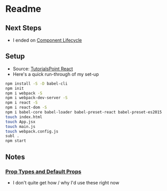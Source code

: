 # Readme

## Next Steps
- I ended on [Component Lifecycle](https://www.tutorialspoint.com/reactjs/reactjs_component_life_cycle.htm)

## Setup

- Source: [TutorialsPoint React](https://www.tutorialspoint.com/reactjs/reactjs_environment_setup.htm)
- Here's a quick run-through of my set-up
```sh
npm install -S -D babel-cli
npm init
npm i webpack -S
npm i webpack-dev-server -S
npm i react -S
npm i react-dom -S
npm i babel-core babel-loader babel-preset-react babel-preset-es2015
touch index.html
touch App.jsx
touch main.js
touch webpack.config.js
subl .
npm start
```

## Notes

### [Prop Types and Default Props](https://www.tutorialspoint.com/reactjs/reactjs_props_validation.htm)

- I don't quite get how / why I'd use these right now
